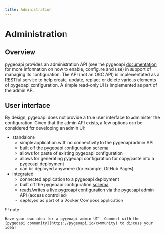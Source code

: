 ```yaml
---
title: Administration
---
```


# Administration

## Overview

pygeoapi provides an administration API (see the pygeoapi [documentation](https://docs.pygeoapi.io/en/latest/admin-api.html) for more information on how to enable, configure and use) in support of managing its configuration.  The API (not an OGC API) is implementated as a RESTful service to help create, update, replace or delete various elements of pygeoapi configuration.  A simple read-only UI is implemented as part of the admin API.

## User interface

By design, pygeoapi does not provide a true user interface to administer the configuration.  Given that the admin API exists, a few options can be considered for developing an admin UI:

- standalone
    - simple application with no connectivity to the pygeoapi admin API
    - built off the pygeoapi configuration [schema](https://github.com/geopython/pygeoapi/blob/master/pygeoapi/schemas/config/pygeoapi-config-0.x.yml)
    - allows for paste of existing pygeoapi configuration
    - allows for generating pygeoapi configuration for copy/paste into a pygeoapi deployment
    - can be deployed anywhere (for example, GitHub Pages)
- integrated
    - connected application to a pygeoapi deployment
    - built off the pygeoapi configuration [schema](https://github.com/geopython/pygeoapi/blob/master/pygeoapi/schemas/config/pygeoapi-config-0.x.yml)
    - reads/writes a live pygeoapi configuration via the pygeoapi admin API (access controlled)
    - deployed as part of a Docker Compose application

!!! note

    Have your own idea for a pygeoapi admin UI?  Connect with the [pygeoapi community](https://pygeoapi.io/community) to discuss your idea!
